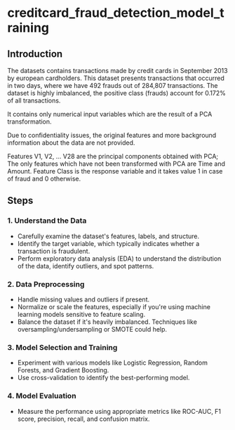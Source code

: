 # creditcard_fraud_detection_model_training
##  Introduction 
The datasets contains transactions made by credit cards in September 2013 by european cardholders. This dataset presents transactions that occurred in two days, where we have 492 frauds out of 284,807 transactions. The dataset is highly imbalanced, the positive class (frauds) account for 0.172% of all transactions.

It contains only numerical input variables which are the result of a PCA transformation.

Due to confidentiality issues, the original features and more background information about the data are not provided.

Features V1, V2, ... V28 are the principal components obtained with PCA;
The only features which have not been transformed with PCA are Time and Amount.
Feature Class is the response variable and it takes value 1 in case of fraud and 0 otherwise.

##  Steps 
###  1. Understand the Data 
* Carefully examine the dataset's features, labels, and structure.
* Identify the target variable, which typically indicates whether a transaction is fraudulent.
* Perform exploratory data analysis (EDA) to understand the distribution of the data, identify outliers, and spot patterns.
###  2. Data Preprocessing 
* Handle missing values and outliers if present.
* Normalize or scale the features, especially if you're using machine learning models sensitive to feature scaling.
* Balance the dataset if it's heavily imbalanced. Techniques like oversampling/undersampling or SMOTE could help.
###  3. Model Selection and Training 
* Experiment with various models like Logistic Regression, Random Forests, and Gradient Boosting.
* Use cross-validation to identify the best-performing model.
###  4. Model Evaluation 
* Measure the performance using appropriate metrics like ROC-AUC, F1 score, precision, recall, and confusion matrix.



